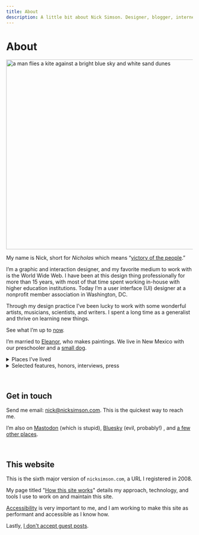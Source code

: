 ```yaml
---
title: About
description: A little bit about Nick Simson. Designer, blogger, internet nobody.
---
```


# About

<img src="/img/note-images/2025-whitesands-kite-02.jpg" alt="a man flies a kite against a bright blue sky and white sand dunes" width="600" height="512">

My name is Nick, short for *Nicholas* which means “[victory of the people](https://www.behindthename.com/name/nicholas).”

I’m a graphic and interaction designer, and my favorite medium to work with is the World Wide Web. I have been at this design thing professionally for more than 15 years, with most of that time spent working in-house with higher education institutions. Today I’m a user interface (UI) designer at a nonprofit member association in Washington, DC.

Through my design practice I’ve been lucky to work with some wonderful artists, musicians, scientists, and writers. I spent a long time as a generalist and thrive on learning new things.

See what I’m up to [now](/now.html).

I’m married to [Eleanor](https://eleanoraldrich.com), who makes paintings. We live in New Mexico with our preschooler and a [small dog](/tags/zelda.html).

<details>
  <summary class="h5">Places I’ve lived</summary>
  <ul>
    <li>Central New York (1987-2003)</li>
    <li>Arizona (2004-2009)</li>
    <li>Tennessee (2010-2022)</li>
    <li>New Mexico (2023-???)</li>
  </ul>
</details>

<details>
  <summary class="h5">Selected features, honors, interviews, press</summary>
  <ul>
    <li><a href="https://bookshop.org/a/21729/9783836518567">Taschen Books</a></li>
    <li>Tennessee College Public Relations Association Awards</li>
    <li>PRSA Volunteer Chapter V Awards</li>
    <li><small>I was also a judge once for a graphic design/advertising awards competition. I can't even remember what year this was except I drove to Asheville, NC and spent an entire afternoon&nbsp;there.</small></li>
    <li><a href="https://krrd.ing/blog/omglol-interview-series-nick/">krrd.ing</a></li>
    <li><a href="https://internetphonebook.net/">Internet Phone Book</a></li>
  </ul>
</details>

&nbsp;

<h2 id="contact">Get in touch</h2>

Send me email: <a href="mailto:nick@nicksimson.com">nick@nicksimson.com</a>. This is the quickest way to reach me.

I’m also on [Mastodon](https://social.lol/@nsmsn) (which is stupid), [Bluesky](https://bsky.app/profile/nicksimson.com) (evil, probably!) , and [a few other&nbsp;places](/links.html).

&nbsp;

## This website

This is the sixth major version of <code>nicksimson.com</code>, a URL I registered in 2008.

My page titled "[How this site works](/this-site.html)" details my approach, technology, and tools I use to work on and maintain this site.

[Accessibility](/accessibility.html) is very important to me, and I am working to make this site as performant and accessible as I know how.

Lastly, [I don't accept guest posts](/guest-posts.html).